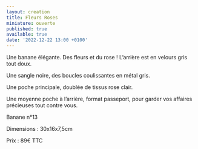 ```yaml
---
layout: creation
title: Fleurs Roses
miniature: ouverte
published: true
available: true
date: '2022-12-22 13:00 +0100'
---
```


Une banane élégante. Des fleurs et du rose ! L’arrière est en velours gris tout doux. 

Une sangle noire, des boucles coulissantes en métal gris. 

Une poche principale, doublée de tissus rose clair.

Une moyenne poche à l’arrière, format passeport, pour garder vos affaires précieuses tout contre vous.

Banane n°13

Dimensions : 30x16x7,5cm

Prix : 89€ TTC
